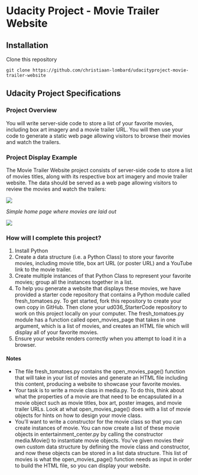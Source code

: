 # Udacity Project - Movie Trailer Website





## Installation

Clone this repository
```
git clone https://github.com/christiaan-lombard/udacityproject-movie-trailer-website
```






## Udacity Project Specifications

### Project Overview

You will write server-side code to store a list of your favorite movies, including box art imagery and a movie trailer URL. You will then use your code to generate a static web page allowing visitors to browse their movies and watch the trailers.

### Project Display Example

The Movie Trailer Website project consists of server-side code to store a list of movies titles, along with its respective box art imagery and movie trailer website. The data should be served as a web page allowing visitors to review the movies and watch the trailers:

![](https://i.imgur.com/RYqfzKL.png)

*Simple home page where movies are laid out*

![](https://i.imgur.com/UfTllmq.png)

### How will I complete this project?

 1. Install Python
 1. Create a data structure (i.e. a Python Class) to store your favorite movies, including movie title, box art URL (or poster URL) and a YouTube link to the movie trailer.
 1. Create multiple instances of that Python Class to represent your favorite movies; group all the instances together in a list.
 1. To help you generate a website that displays these movies, we have provided a starter code repository that contains a Python module called fresh_tomatoes.py. To get started, fork this repository to create your own copy in GitHub. Then clone your ud036_StarterCode repository to work on this project locally on your computer. The fresh_tomatoes.py module has a function called open_movies_page that takes in one argument, which is a list of movies, and creates an HTML file which will display all of your favorite movies.
 1. Ensure your website renders correctly when you attempt to load it in a browser.

 #### Notes

 - The file fresh_tomatoes.py contains the open_movies_page() function that will take in your list of movies and generate an HTML file including this content, producing a website to showcase your favorite movies.
 - Your task is to write a movie class in media.py. To do this, think about what the properties of a movie are that need to be encapsulated in a movie object such as movie titles, box art, poster images, and movie trailer URLs. Look at what open_movies_page() does with a list of movie objects for hints on how to design your movie class.
 - You’ll want to write a constructor for the movie class so that you can create instances of movie. You can now create a list of these movie objects in entertainment_center.py by calling the constructor media.Movie() to instantiate movie objects. You’ve given movies their own custom data structure by defining the movie class and constructor, and now these objects can be stored in a list data structure. This list of movies is what the open_movies_page() function needs as input in order to build the HTML file, so you can display your website.